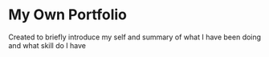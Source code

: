 # My Own Portfolio

Created to briefly introduce my self and summary of what I have been doing and what skill do I have
